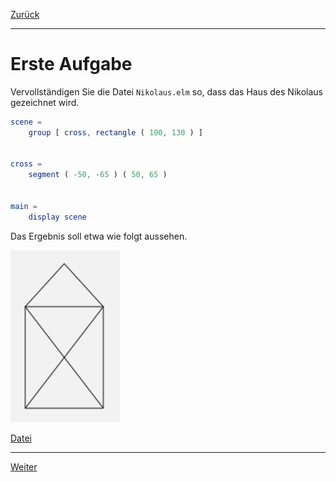 [Zurück](Start.md)

---

# Erste Aufgabe

Vervollständigen Sie die Datei `Nikolaus.elm` so, dass das Haus des Nikolaus gezeichnet wird.

```elm
scene =
    group [ cross, rectangle ( 100, 130 ) ]


cross =
    segment ( -50, -65 ) ( 50, 65 )


main =
    display scene
```

Das Ergebnis soll etwa wie folgt aussehen.

![Haus des Nikolaus](../images/Nikolaus.png)

[Datei](https://raw.githubusercontent.com/jan-christiansen/Elm-Kurs/master/src/task01/Nikolaus.elm)

---

[Weiter](Forms.md)
